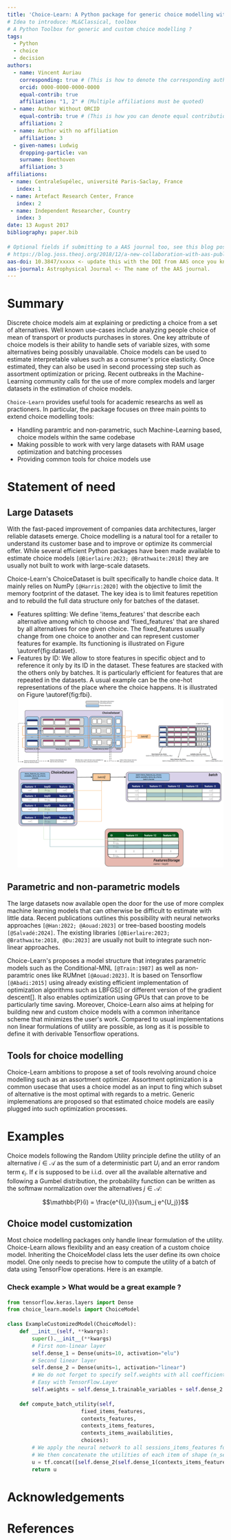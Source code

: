 ```yaml
---
title: 'Choice-Learn: A Python package for generic choice modelling with large datasets.'
# Idea to introduce: ML&Classical, toolbox
# A Python Toolbox for generic and custom choice modelling ?
tags:
  - Python
  - choice
  - decision
authors:
  - name: Vincent Auriau
    corresponding: true # (This is how to denote the corresponding author)
    orcid: 0000-0000-0000-0000
    equal-contrib: true
    affiliation: "1, 2" # (Multiple affiliations must be quoted)
  - name: Author Without ORCID
    equal-contrib: true # (This is how you can denote equal contributions between multiple authors)
    affiliation: 2
  - name: Author with no affiliation
    affiliation: 3
  - given-names: Ludwig
    dropping-particle: van
    surname: Beethoven
    affiliation: 3
affiliations:
 - name: CentraleSupélec, université Paris-Saclay, France
   index: 1
 - name: Artefact Research Center, France
   index: 2
 - name: Independent Researcher, Country
   index: 3
date: 13 August 2017
bibliography: paper.bib

# Optional fields if submitting to a AAS journal too, see this blog post:
# https://blog.joss.theoj.org/2018/12/a-new-collaboration-with-aas-publishing
aas-doi: 10.3847/xxxxx <- update this with the DOI from AAS once you know it.
aas-journal: Astrophysical Journal <- The name of the AAS journal.
---
```


# Summary

Discrete choice models aim at explaining or predicting a choice from a set of alternatives. Well known use-cases include analyzing people choice of mean of transport or products purchases in stores. One key attribute of choice models is their ability to handle sets of variable sizes, with some alternatives being possibly unavailable. Choice models can be used to estimate interpretable values such as a consumer's price elasticity. Once estimated, they can also be used in second processing step such as assortment optimization or pricing. Recent outbreaks in the Machine-Learning community calls for the use of more complex models and larger datasets in the estimation of choice models.

`Choice-Learn` provides useful tools for academic researchs as well as practioners. In particular, the package focuses on three main points to extend choice modelling tools:
- Handling paramtric and non-parametric, such Machine-Learning based, choice models within the same codebase
- Making possible to work with very large datasets with RAM usage optimization and batching processes
- Providing common tools for choice models use

# Statement of need

## Large Datasets

With the fast-paced improvement of companies data architectures, larger reliable datasets emerge. Choice modelling is a natural tool for a retailer to understand its customer base and to improve or optimize its commercial offer. While several efficient Python packages have been made available to estimate choice models `[@Bierlaire:2023; @Brathwaite:2018]` they are usually not built to work with large-scale datasets.

Choice-Learn's ChoiceDataset is built specifically to handle choice data. It mainly relies on NumPy `[@Harris:2020]` with the objective to limit the memory footprint of the dataset. The key idea is to limit features repetition and to rebuild the full data structure only for batches of the dataset.
- Features splitting: We define 'items_features' that describe each alternative among which to choose and 'fixed_features' that are shared by all alternatives for one given choice. The fixed_features usually change from one choice to another and can represent customer features for example. Its functioning is illustrated on Figure \autoref{fig:dataset}.
- Features by ID: We allow to store features in specific object and to reference it only by its ID in the dataset. These features are stacked with the others only by batches. It is particularly efficient for features that are repeated in the datasets. A usual example can be the one-hot representations of the place where the choice happens. It is illustrated on Figure \autoref{fig:fbi}.
![Organisation of the ChoiceDataset.\label{fig:dataset}](../illustrations/choice_learn_dataset.png)
![Organisation of the FeaturesbyID.\label{fig:fbi}](../illustrations/choice_learn_features_storage.png)

## Parametric and non-parametric models

The large datasets now available open the door for the use of more complex machine learning models that can otherwise be difficult to estimate with little data. Recent publications outlines this possibility with neural networks approaches `[@Han:2022; @Aouad:2023]` or tree-based boosting models `[@Salvadé:2024]`.
The existing libraries `[@Bierlaire:2023; @Brathwaite:2018, @Du:2023]` are usually not built to integrate such non-linear approaches.

Choice-Learn's proposes a model structure that integrates parametric models such as the Conditional-MNL `[@Train:1987]` as well as non-paramtric ones like RUMnet `[@Aouad:2023]`. It is based on Tensorflow `[@Abadi:2015]` using already existing efficient implementation of optimization algorithms such as LBFGS[] or different version of the gradient descent[]. It also enables optimization using GPUs that can prove to be particularly time saving.
Moreover, Choice-Learn also aims at helping for building new and custom choice models with a common inheritance scheme that minimizes the user's work. Compared to usual implementations non linear formulations of utility are possible, as long as it is possible to define it with derivable Tensorflow operations.

## Tools for choice modelling

Choice-Learn ambitions to propose a set of tools revolving around choice modelling such as an assortment optimizer. Assortment optimization is a common usecase that uses a choice model as an input to fing which subset of alternative is the most optimal with regards to a metric. Generic implemenations are proposed so that estimated choice models are easily plugged into such optimization processes.

# Examples

Choice models following the Random Utility principle define the utility of an alternative $i \in \mathcal{A}$ as the sum of a deterministic part $U_i$ and an error random term $\epsilon_i$. If $\epsilon$ is supposed to be i.i.d. over all the available alternative and following a Gumbel distribution, the probability function can be written as the softmaw normalization over the alternatives $j\in \mathcal{A}$:

$$\mathbb{P}(i) = \frac{e^{U_i}}{\sum_j e^{U_j}}$$

## Choice model customization

Most choice modelling packages only handle linear formulation of the utility. Choice-Learn allows flexibility and an easy creation of a custom choice model. Inheriting the ChoiceModel class lets the user define its own choice model. One only needs to precise how to compute the utility of a batch of data using TensorFlow operations. Here is an example.
### Check example > What would be a great example ?

```python
from tensorflow.keras.layers import Dense
from choice_learn.models import ChoiceModel

class ExampleCustomizedModel(ChoiceModel):
    def __init__(self, **kwargs):
        super().__init__(**kwargs)
        # First non-linear layer
        self.dense_1 = Dense(units=10, activation="elu")
        # Second linear layer
        self.dense_2 = Dense(units=1, activation="linear")
        # We do not forget to specify self.weights with all coefficients that need to be estimated.
        # Easy with TensorFlow.Layer
        self.weights = self.dense_1.trainable_variables + self.dense_2.trainable_variables

    def compute_batch_utility(self,
                        fixed_items_features,
                        contexts_features,
                        contexts_items_features,
                        contexts_items_availabilities,
                        choices):
        # We apply the neural network to all sessions_items_features for all the items
        # We then concatenate the utilities of each item of shape (n_sessions, 1) into a single one of shape (n_sessions, n_items)
        u = tf.concat([self.dense_2(self.dense_1(contexts_items_features[0][:, i])) for i in range(contexts_items_features[0].shape[1])], axis=1)
        return u
```

# Acknowledgements

# References
